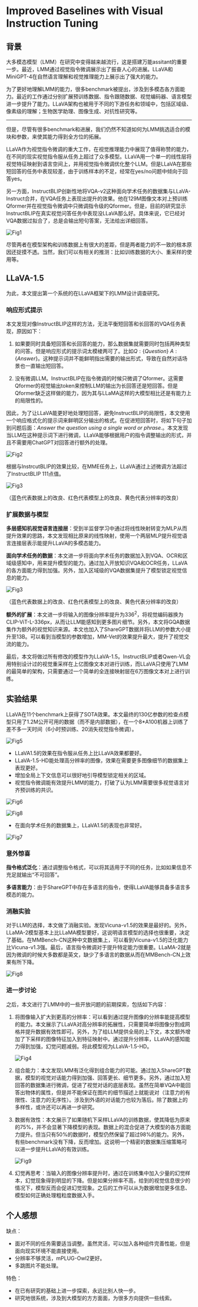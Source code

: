 # Improved Baselines with Visual Instruction Tuning

## 背景

大多模态模型（LMM）在研究中变得越来越流行，这是搭建万能assitant的重要一步。最近，LMM通过视觉指令微调展示出了振奋人心的进展。LLaVA和MiniGPT-4在自然语言理解和视觉推理能力上展示出了强大的能力。

为了更好地理解LMM的能力，很多benchmark被提出，涉及到多模态各方面能力。最近的工作通过分别扩展预训练数据、指令跟随数据、视觉编码器、语言模型进一步提升了能力。LLaVA架构也被用于不同的下游任务和领域中，包括区域级、像素级的理解；生物医学助理、图像生成、对抗性研究等。

---

但是，尽管有很多benchmark和进展，我们仍然不知道如何为LMM挑选适合的模块和参数，来使其能力得到全方位的拓展。

LLaVA作为视觉指令微调的重大工作，在视觉推理能力中展现了值得称赞的能力，在不同的现实视觉指令服从任务上超过了众多模型。LLaVA用一个单一的线性层将视觉特征映射到语言空间上，并用视觉指令微调优化整个LLM。但是LLaVA在那些短回答的任务中表现较差，由于训练样本的不足，经常在yes/no问题中倾向于回答yes。

另一方面，InstructBLIP创新性地将VQA-v2这种面向学术任务的数据集与LLaVA-Instruct合并，在VQA任务上表现出提升的效果。他在129M图像文本对上预训练Qformer并在视觉指令微调中只微调指令级的Qformer。但是，目前的研究显示InstructBLIP在真实视觉问答任务中表现没LLaVA那么好。具体来说，它已经对VQA数据过拟合了，总是会输出短句答案，无法给出详细回答。

![Fig1](./fig/InstrcuctBLIP.png)

尽管两者在模型架构和训练数据上有很大的差距，但是两者能力的不一致的根本原因还捉摸不透。当然，我们可以有相关的推测：比如训练数据的大小、重采样的使用等。

## LLaVA-1.5

为此，本文提出第一个系统的在LLaVA框架下的LMM设计调查研究。

### 响应形式提示

本文发现对像InstructBLIP这样的方法，无法平衡短回答和长回答的VQA任务表现，原因如下：

1. 如果要同时具备短回答和长回答的能力，那么数据集就需要同时包括两种类型的问答。但是响应形式的提示词太模棱两可了。比如$Q:\{Question\} \ A:\{Answer\}$。这种提示词并不能鲜明指出需要的输出形式，导致在自然对话场景也一直输出短回答。

2. 没有微调LLM。InstructBLIP在指令微调的时候只微调了Qformer。这需要Qformer的视觉输出token来控制LLM的输出为长回答还是短回答。但是Qformer缺乏这样做的能力，因为其与LLaMA这样的大模型相比还是有能力上的局限性的。

因此，为了让LLaVA能更好地处理短回答，避免InstructBLIP的局限性，本文使用一个响应格式化的提示词来鲜明区分输出的格式。在促进短回答时，将如下句子加到问题后面：*Answer the question using a single word or phrase.*。本文发现当LLM在这种提示词下进行微调，LLaVA能够根据用户的指令调整输出的形式，并且不需要用ChatGPT对回答进行额外的处理。

![Fig2](./fig/question%20formatting%20prompting.png)

根据与InstrcutBLIP的效果比较，在MME任务上，LLaVA通过上述微调方法超过了InstructBLIP 111点值。

![Fig3](./fig/LLaVA%20improvement.png)

（蓝色代表数据上的改良、红色代表模型上的改良、黄色代表分辨率的改良）

### 扩展数据与模型

**多层感知机视觉语言连接层**：受到半监督学习中通过将线性映射转变为MLP从而提升效果的思路，本文发现相比原来的线性映射，使用一个两层MLP提升视觉语言连接层表示能提升LLaVA的多模态能力。

**面向学术任务的数据**：本文进一步将面向学术任务的数据加入到VQA、OCR和区域级感知中，用来提升模型的能力。通过加入开放知识VQA和OCR任务，LLaVA的各方面能力得到加强。另外，加入区域级的VQA数据集提升了模型锁定视觉信息的能力。

![Fig3](./fig/LLaVA%20improvement.png)

（蓝色代表数据上的改良、红色代表模型上的改良、黄色代表分辨率的改良）

**额外的扩展**：本文进一步将输入的图像分辨率提升为$336^2$，将视觉编码器换为CLIP-ViT-L-336px，从而让LLM能感知到更多图片细节。另外，本文将GQA数据集作为额外的视觉知识来源。本文也加入了ShareGPT数据并将LLM的参数大小提升至13B。可以看到当模型的参数增加，MM-Vet的效果提升最大，提升了视觉交流的能力。

最后，本文将做过所有修改的模型作为LLaVA-1.5。InstructBLIP或者Qwen-VL会用特别设计过的视觉重采样在上亿图像文本对进行训练，而LLaVA只使用了LMM的最简单的架构，只需要通过一个简单的全连接映射层在6万图像文本对上进行训练。

## 实验结果

LLaVA在11个benchmark上获得了SOTA效果。本文最终的130亿参数的检查点模型只用了1.2M公开可用的数据（而不是内部数据），在一个8*A100机器上训练了差不多一天时间（6小时预训练、20消失视觉指令微调）。

![Fig5](./fig/LLaVA1.5.png)

- LLaVA1.5的效果在指令服从任务上比LLaVA效果都要好。
- LLaVA-1.5-HD能处理高分辨率的图像，效果在需要更多图像细节的数据集上表现更好。
- 增加全局上下文信息可以很好地引导模型锁定相关的区域。
- 视觉指令微调能有效提升LMM的能力，打破了认为LMM需要很多视觉语言对齐预训练的共识。

![Fig6](./fig/LLaVA1.5%20instruction-following.png)

![Fig8](./fig/LLaVA%20global%20context.png)

- 在面向学术任务的数据集上，LLaVA1.5的表现也非常好。

![Fig7](./fig/LLaVA1.5%20academic-task-oriented.png)

### 意外惊喜

**指令格式泛化**：通过调整指令格式，可以将其适用于不同的任务，比如如果信息不充足就输出“不可回答”。

**多语言能力**：由于ShareGPT中存在多语言的指令，使得LLaVA能够具备多语言多模态的能力。

### 消融实验

对于LLM的选择，本文做了消融实验。发现Vicuna-v1.5的效果是最好的。另外，LLaMA-2模型基本上比LLaMA模型要好，这说明语言模型的选择也很重要，决定了基础。在MMBench-CN这种中文数据集上，可以看到Vicuna-v1.5的泛化能力比Vicuna-v1.3强。最后，语言指令微调对于提升特定能力很重要。LLaMA-2就是因为微调的时候大多数都是英文，缺少了多语言的数据从而在MMBench-CN上效果有所下降。

![Fig8](./fig/LLaVA1.5%20LLM%20choice.png)

### 进一步讨论

之后，本文进行了LMM中的一些开放问题的前期探索，包括如下内容：

1. 将图像输入扩大到更高的分辨率：可以看到通过提升图像的分辨率能提高模型的能力。本文展示了LLaVA对高分辨率的拓展性，只需要简单将图像分割成网格并提升数据有效性即可。另外，为了给LLM提供全局的上下文，本文额外增加了下采样的图像特征加入到特征映射中。通过提升分辨率，LLaVA的感知能力得到加强，幻觉问题减弱。将此模型视为LLaVA-1.5-HD。

    ![Fig4](./fig/LLaVA%20higher%20resolution.png)

2. 组合能力：本文发现LMM有泛化得到组合能力的可能。通过加入ShareGPT数据，模型的视觉对话能力得到加强、回答更长、细节更多。另外，通过加入短回答的数据集进行微调，促进了视觉对话的底层表现。虽然在简单VQA中能回答出物体的属性，但是并不能保证在图片的细节描述上就能说对（注意力的有限性、注意力的无序性）。涉及到外语的对话能力也较为落后。除了数据上的多样性，或许还可以再进一步研究。
3. 数据有效性：本文展示了如果随机下采样LLaVA的训练数据，使其降低为原来的75%，并不会显著下降模型的表现。数据上的混合促进了大模型的各方面能力提升。但当只有50%的数据时，模型仍然保留了超过98%的能力。另外，有些benchmark没有下降，反而增加。这说明一个精密的数据集压缩策略可以进一步提升LLaVA的有效训练。

    ![Fig9](./fig/LLaVA%20data%20efficiency.png)

4. 幻觉再思考：当输入的图像分辨率提升时，通过在训练集中加入少量的幻觉样本，幻觉现象得到明显的下降。但是如果分辨率不高，给到的视觉信息很少的情况下，模型反而会促进幻觉现象。之后的工作可以从为数据增加更多信息、模型如何正确处理粗粒度数据入手。

## 个人感想

缺点：

- 面对不同的任务需要适当调整。虽然灵活，可以加入各种组件完善性能，但是面向现实环境不能直接使用。
- 分辨率不够灵活，mPLUG-Owl2更好。
- 多跳图片不能处理。

特色：

- 在已有研究的基础上进一步探索，永远比别人快一步。
- 研究地很系统，涉及到大模型的方方面面，为很多方向提供一些线索。
